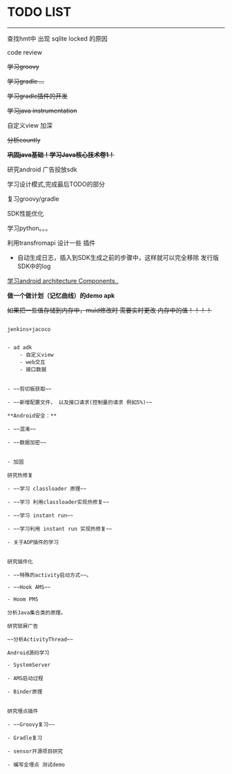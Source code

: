 # TODO LIST
---
查找hmt中 出现 sqlite locked 的原因


code review

~~学习groovy~~

~~学习gradle ...~~

~~学习gradle插件的开发~~

~~学习java instrumentation~~

自定义view 加深

~~分析countly~~

~~**巩固java基础！学习Java核心技术卷1！**~~



研究android 广告投放sdk

学习设计模式,完成最后TODO的部分

复习groovy/gradle

SDK性能优化

学习python。。。

利用transfromapi 设计一些 插件

- 自动生成日志，插入到SDK生成之前的步骤中，这样就可以完全移除 发行版SDK中的log

[学习android architecture Components..](https://developer.android.com/topic/libraries/architecture/index.html)

**做一个做计划（记忆曲线）的demo apk**

~~如果把一些值存储到内存中，muid修改时 需要实时更改 内存中的值！！！！~~

~~~测试一下 当数据库 不关闭时  CPU 占用会不会 增加。。~~~~

jenkins+jacoco


- ad adk
	- 自定义view
	- web交互
	- 接口数据


- ~~剪切板获取~~

- ~~新增配置文件， 以及接口请求(控制量的请求 例如5%)~~

**Android安全：**

- ~~混淆~~

- ~~数据加密~~


- 加固

研究热修复

- ~~学习 classloader 原理~~

- ~~学习 利用classloader实现热修复~~

- ~~学习 instant run~~

- ~~学习利用 instant run 实现热修复~~

- 关于AOP插件的学习


研究插件化

- ~~特殊的activity启动方式~~。

- ~~Hook AMS~~

- Hoom PMS

分析Java集合类的原理。

研究锁屏广告

~~分析ActivityThread~~

Android源码学习

- SystemServer

- AMS启动过程

- Binder原理


研究埋点插件

- ~~Groovy复习~~

- Gradle复习

- sensor开源项目研究

- 编写全埋点 测试demo
